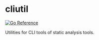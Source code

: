 # cliutil
[![Go Reference](https://pkg.go.dev/badge/github.com/gostaticanalysis/cliutil.svg)](https://pkg.go.dev/github.com/gostaticanalysis/cliutil)

Utilities for CLI tools of static analysis tools.
